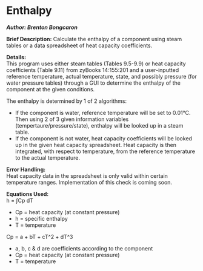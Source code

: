 # Enthalpy
***Author: Brenton Bongcaron***  

**Brief Description:** Calculate the enthalpy of a component using steam tables or a data spreadsheet of heat capacity coefficients.  

**Details:**  
This program uses either steam tables (Tables 9.5-9.9) or heat capacity coefficients (Table 9.11) from zyBooks 14:155:201
and a user-inputted reference temperature, actual temperature, state, and possibly pressure (for water pressure tables) through
a GUI to determine the enthalpy of the component at the given conditions.  
  
The enthalpy is determined by 1 of 2 algorithms:  
  - If the component is water, reference temperature will be set to 0.01°C. Then using 2 of 3 given information variables
    (tempertaure/pressure/state), enthalpy will be looked up in a steam table.
  - If the component is not water, heat capacity coefficients will be looked up in the given heat capacity spreadsheet.
    Heat capacity is then integrated, with respect to temperature, from the reference temperature to the actual temperature.  
   
**Error Handling:**  
Heat capacity data in the spreadsheet is only valid within certain temperature ranges. Implementation of this check is coming soon.  

**Equations Used:**  
h = ∫Cp dT
  - Cp = heat capacity (at constant pressure)
  - h = specific enthalpy  
  - T = temperature  
  
Cp = a + bT + cT^2 + dT^3
  - a, b, c & d are coefficients according to the component
  - Cp = heat capacity (at constant pressure)
  - T = temperature
